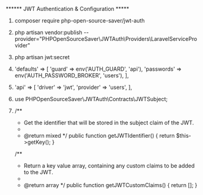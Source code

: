 ****** JWT Authentication & Configuration *****

1. composer require php-open-source-saver/jwt-auth

2. php artisan vendor:publish --provider="PHPOpenSourceSaver\JWTAuth\Providers\LaravelServiceProvider"

3. php artisan jwt:secret

4. 'defaults' => [
        'guard' => env('AUTH_GUARD', 'api'),
        'passwords' => env('AUTH_PASSWORD_BROKER', 'users'),
    ],

5.  'api' => [
            'driver' => 'jwt',
            'provider' => 'users',
        ],

6. use PHPOpenSourceSaver\JWTAuth\Contracts\JWTSubject;

7. /**
     * Get the identifier that will be stored in the subject claim of the JWT.
     *
     * @return mixed
     */
    public function getJWTIdentifier()
    {
        return $this->getKey();
    }
 
    /**
     * Return a key value array, containing any custom claims to be added to the JWT.
     *
     * @return array
     */
    public function getJWTCustomClaims()
    {
        return [];
    }
